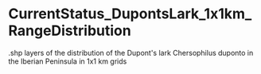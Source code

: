 # CurrentStatus_DupontsLark_1x1km_RangeDistribution
.shp layers of the distribution of the Dupont's lark Chersophilus duponto in the Iberian Peninsula in 1x1 km grids
